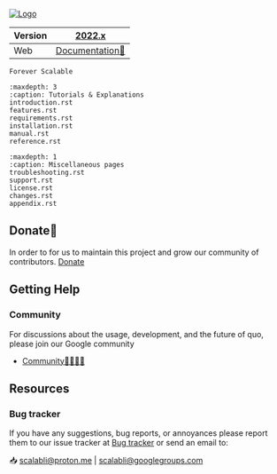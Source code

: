 [![Logo](https://raw.githubusercontent.com/gerrishons/peritia/main/docs/images/peritia.png)](https://github.com/scalabli/peritia)

| Version    | [2022.x](https://peritia.rtfd.io)
|------------|----------------------------------------------------------------------------
| Web        | [Documentation📃](https://peritia.readthedocs.io/)




`Forever Scalable`


```{toctree}
:maxdepth: 3
:caption: Tutorials & Explanations
introduction.rst
features.rst
requirements.rst
installation.rst
manual.rst
reference.rst
```

```{toctree}
:maxdepth: 1
:caption: Miscellaneous pages
troubleshooting.rst
support.rst
license.rst
changes.rst
appendix.rst
```


## Donate🎁

In order to for us to maintain this project and grow our community of contributors.
[Donate](https://ko-fi.com/scalabli)



## Getting Help

### Community

For discussions about the usage, development, and the future of quo, please join our Google community

* [Community👨‍👩‍👦‍👦](https://groups.google.com/g/scalabli)

## Resources

### Bug tracker

If you have any suggestions, bug reports, or annoyances please report them
to our issue tracker at 
[Bug tracker](https://github.com/scalabli/peritia/issues/) or send an email to:

 📥 scalabli@proton.me | scalabli@googlegroups.com






